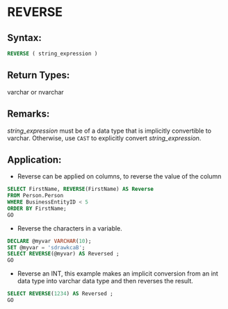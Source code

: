 # REVERSE

## Syntax:
```SQL
REVERSE ( string_expression )
```

## Return Types:
varchar or nvarchar

## Remarks:
*string_expression* must be of a data type that is implicitly convertible to varchar. Otherwise, use `CAST` to explicitly convert *string_expression*.

## Application:
* Reverse can be applied on columns, to reverse the value of the column
```SQL
SELECT FirstName, REVERSE(FirstName) AS Reverse  
FROM Person.Person  
WHERE BusinessEntityID < 5  
ORDER BY FirstName;  
GO
```

* Reverse the characters in a variable.
```SQL
DECLARE @myvar VARCHAR(10);  
SET @myvar = 'sdrawkcaB';  
SELECT REVERSE(@myvar) AS Reversed ;  
GO
```

* Reverse an INT, this example makes an implicit conversion from an int data type into varchar data type and then reverses the result.
```SQL
SELECT REVERSE(1234) AS Reversed ;  
GO
```
